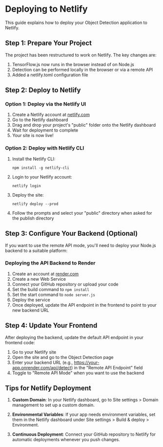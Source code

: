 # Deploying to Netlify

This guide explains how to deploy your Object Detection application to Netlify.

## Step 1: Prepare Your Project

The project has been restructured to work on Netlify. The key changes are:

1. TensorFlow.js now runs in the browser instead of on Node.js
2. Detection can be performed locally in the browser or via a remote API
3. Added a netlify.toml configuration file

## Step 2: Deploy to Netlify

### Option 1: Deploy via the Netlify UI

1. Create a Netlify account at [netlify.com](https://www.netlify.com/)
2. Go to the Netlify dashboard
3. Drag and drop your project's "public" folder onto the Netlify dashboard
4. Wait for deployment to complete
5. Your site is now live!

### Option 2: Deploy with Netlify CLI

1. Install the Netlify CLI:
   ```
   npm install -g netlify-cli
   ```

2. Login to your Netlify account:
   ```
   netlify login
   ```

3. Deploy the site:
   ```
   netlify deploy --prod
   ```

4. Follow the prompts and select your "public" directory when asked for the publish directory

## Step 3: Configure Your Backend (Optional)

If you want to use the remote API mode, you'll need to deploy your Node.js backend to a suitable platform:

### Deploying the API Backend to Render

1. Create an account at [render.com](https://render.com/)
2. Create a new Web Service
3. Connect your GitHub repository or upload your code
4. Set the build command to `npm install`
5. Set the start command to `node server.js`
6. Deploy the service
7. Once deployed, update the API endpoint in the frontend to point to your new backend URL

## Step 4: Update Your Frontend

After deploying the backend, update the default API endpoint in your frontend code:

1. Go to your Netlify site
2. Open the site and go to the Object Detection page
3. Enter your backend URL (e.g., https://your-app.onrender.com/api/detect) in the "Remote API Endpoint" field
4. Toggle to "Remote API Mode" when you want to use the backend

## Tips for Netlify Deployment

1. **Custom Domain**: In your Netlify dashboard, go to Site settings > Domain management to set up a custom domain.

2. **Environmental Variables**: If your app needs environment variables, set them in the Netlify dashboard under Site settings > Build & deploy > Environment.

3. **Continuous Deployment**: Connect your GitHub repository to Netlify for automatic deployments whenever you push changes.
